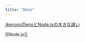```yaml
---
title: "Deno"
---
```


[/keroxp/DenoとNode.jsの大きな違い](https://scrapbox.io/keroxp/DenoとNode.jsの大きな違い)

[[Node.js]]
